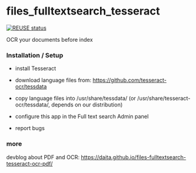 <!--
  - SPDX-FileCopyrightText: 2018 Nextcloud GmbH and Nextcloud contributors
  - SPDX-License-Identifier: AGPL-3.0-or-later
-->
# files_fulltextsearch_tesseract

[![REUSE status](https://api.reuse.software/badge/github.com/nextcloud/files_fulltextsearch_tesseract)](https://api.reuse.software/info/github.com/nextcloud/files_fulltextsearch_tesseract)

OCR your documents before index

### Installation / Setup

- install Tesseract

- download language files from: https://github.com/tesseract-ocr/tessdata

- copy language files into /usr/share/tessdata/ (or /usr/share/tesseract-ocr/tessdata/, depends on our distribution)

- configure this app in the Full text search Admin panel

- report bugs


### more

devblog about PDF and OCR: https://daita.github.io/files-fulltextsearch-tesseract-ocr-pdf/
